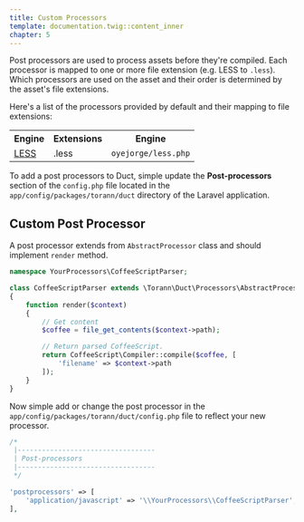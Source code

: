 ```yaml
---
title: Custom Processors
template: documentation.twig::content_inner
chapter: 5
---
```

Post processors are used to process assets before they're compiled. Each processor is mapped to one or more file extension (e.g. LESS to `.less`). Which processors are used on the asset and their order is determined by the asset's file extensions.

Here's a list of the processors provided by default and their mapping to file extensions:

<table>
    <tr>
        <th>Engine</th>
        <th>Extensions</th>
        <th>Engine</th>
    </tr>
    <tr>
        <td><a href="http://lesscss.org" target="_blank">LESS</a></td>
        <td>.less</td>
        <td><code>oyejorge/less.php</code></td>
    </tr>
</table>

To add a post processors to Duct, simple update the **Post-processors** section of the `config.php` file located in the `app/config/packages/torann/duct` directory of the Laravel application.

## Custom Post Processor

A post processor extends from `AbstractProcessor` class and should implement `render` method.

```php
namespace YourProcessors\CoffeeScriptParser;

class CoffeeScriptParser extends \Torann\Duct\Processors\AbstractProcessor
{
    function render($context)
    {
        // Get content
        $coffee = file_get_contents($context->path);

        // Return parsed CoffeeScript.
        return CoffeeScript\Compiler::compile($coffee, [
            'filename' => $context->path
        ]);
    }
}
```

Now simple add or change the post processor in the `app/config/packages/torann/duct/config.php` file to reflect your new processor.

```php
/*
 |----------------------------------
 | Post-processors
 |----------------------------------
 */

'postprocessors' => [
    'application/javascript' => '\\YourProcessors\\CoffeeScriptParser',
],
```